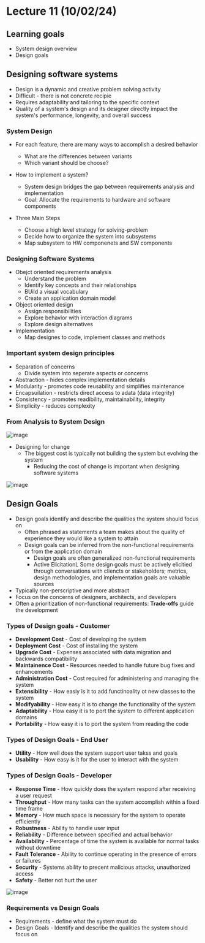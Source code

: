 # Lecture 11 (10/02/24)

## Learning goals

* System design overview
* Design goals

## Designing software systems

* Design is a dynamic and creative problem solving activity
* Difficult - there is not concrete recipie
* Requires adaptability and tailoring to the specific context
* Quality of a system's design and its designer directly impact the system's performance, longevity, and overall success

### System Design

* For each feature, there are many ways to accomplish a desired behavior
  * What are the differences between variants
  * Which variant should be choose?
 
* How to implement a system?
  * System design bridges the gap between requirements analysis and implementation
  * Goal: Allocate the requirements to hardware and software components
* Three Main Steps
  * Choose a high level strategy for solving-problem
  * Decide how to organize the system into subsystems
  * Map subsystem to HW componenets and SW components
 
### Designing Software Systems

* Obejct oriented requirements analysis
  * Understand the problem
  * Identify key concepts and their relationships
  * BUild a visual vocabulary
  * Create an application domain model
* Object oriented design
  * Assign responsibilities
  * Explore behavior with interaction diagrams
  * Explore design alternatives
* Implementation
  * Map designes to code, implement classes and methods

### Important system design principles

* Separation of concerns
  * Divide system into seperate aspects or concerns
* Abstraction - hides complex implementation details
* Modularity - promotes code reusability and simplifies maintenance
* Encapsuilation - restricts direct access to adata (data integrity)
* Consistency - promotes readibility, maintainability, integrity
* Simplicity - reduces complexity

### From Analysis to System Design

![image](https://github.com/user-attachments/assets/7fcc3ed0-67c0-488d-a566-691f6c73d193)

* Designing for change
  * The biggest cost is typically not building the system but evolving the system
    * Reducing the cost of change is important when designing software systems  

![image](https://github.com/user-attachments/assets/168a316d-8110-4f96-b9f6-d40acbd4c541)

## Design Goals

* Design goals identify and describe the qualities the system should focus on
  * Often phrased as statements a team makes about the quality of experience they would like a system to attain
  * Design goals can be inferred from the non-functional requirements or from the application domain
    * Design goals are often generalized non-functional requirements
    * Active ElicitationL Some design goals must be actively elicitied through conversations with cliencts or stakeholders; metrics, design methodologies, and implementation goals are valuable sources
* Typically non-perscriptive and more abstract
* Focus on the concerns of designers, architects, and developers
* Often a prioritization of non-functional requirements: **Trade-offs** guide the development

### Types of Design goals - Customer

* **Development Cost** - Cost of developing the system
* **Deployment Cost** - Cost of installing the system
* **Upgrade Cost** - Expenses associated with data migration and backwards compatibility
* **Maintainence Cost** - Resources needed to handle future bug fixes and enhancements
* **Administration Cost** - Cost required for administering and managing the system
* **Extensibility** - How easiy is it to add functinoality ot new classes to the system
* **Modifyability** - How easy it is to change the functionality of the system
* **Adaptability** - How easy it is to port the system to different application domains
* **Portability** - How easy it is to port the system from reading the code

### Types of Design Goals - End User

* **Utility** - How well does the system support user takss and goals
* **Usability** - How easy is it for the user to interact with the system

### Types of Design Goals - Developer

* **Response Time** - How quickly does the system respond after receiving a user request
* **Throughput** - How many tasks can the system accomplish within a fixed time frame
* **Memory** - How much space is necessary for the system to operate efficiently
* **Robustness** - Ability to handle user input
* **Reliability** - Difference between specified and actual behavior
* **Availability** - Percentage of time the system is available for normal tasks without downtime
* **Fault Tolerance** - Ability to continue operating in the presence of errors or failures
* **Security** - Systems ability to precent malicious attacks, unauthorized access
* **Safety** - Better not hurt the user

![image](https://github.com/user-attachments/assets/a5af411c-898e-4abd-8d51-84460dfa342d)

### Requirements vs Design Goals

* Requirements - define what the system must do
* Design Goals - Identify and describe the qualities the system should focus on
